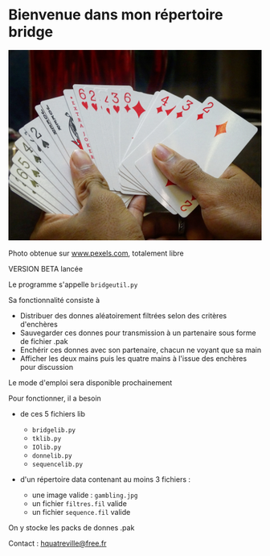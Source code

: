 # Bienvenue dans mon répertoire bridge

![gambling](data/gambling.jpg)

Photo obtenue sur www.pexels.com, totalement libre

VERSION BETA lancée

Le programme s'appelle `bridgeutil.py`

Sa fonctionnalité consiste à

*   Distribuer des donnes aléatoirement filtrées selon des critères d'enchères
*   Sauvegarder ces donnes pour transmission à un partenaire sous forme de fichier .pak
*   Enchérir ces donnes avec son partenaire, chacun ne voyant que sa main
*   Afficher les deux mains puis les quatre mains à l'issue des enchères pour discussion

Le mode d'emploi sera disponible prochainement

Pour fonctionner, il a besoin

* de ces 5 fichiers lib
  * `bridgelib.py`
  * `tklib.py`
  * `IOlib.py`
  * `donnelib.py`
  * `sequencelib.py`

* d'un répertoire data contenant au moins 3 fichiers :
  * une image valide : `gambling.jpg`
  * un fichier `filtres.fil` valide
  * un fichier `sequence.fil` valide

On y stocke les packs de donnes .pak


Contact : hquatreville@free.fr
